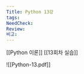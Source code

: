 ```yaml
---
Title: Python 13강
tags: 
NeedCheck: 
Review: 
비고:
---
```

[[Python 이론]]
[[13회차 실습]]

![[Python-13.pdf]]